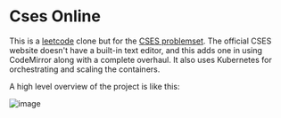 # Cses Online

This is a [leetcode](https://leetcode.com/) clone but for the [CSES problemset](https://cses.fi/problemset/).
The official CSES website doesn't have a built-in text editor, and this adds one
in using CodeMirror along with a complete overhaul. It also uses Kubernetes for
orchestrating and scaling the containers.

A high level overview of the project is like this:

![image](https://github.com/user-attachments/assets/6ea76ab3-1a6d-4108-8d8b-3d986fc7e284)


